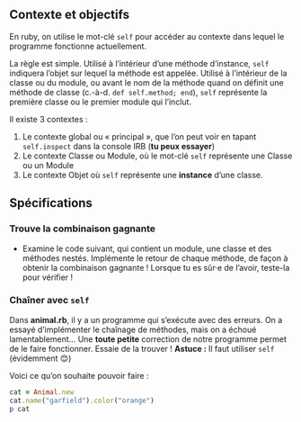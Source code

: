 ## Contexte et objectifs

En ruby, on utilise le mot-clé `self` pour accéder au contexte dans
lequel le programme fonctionne actuellement.

La règle est simple. Utilisé à l’intérieur d’une méthode d’instance, `self` indiquera l’objet sur lequel la méthode est appelée. Utilisé à l’intérieur de la classe ou du module, ou avant le nom de la méthode quand on définit une méthode de classe (c.-à-d. `def self.method; end`), `self` représente la première classe ou le premier module qui l’inclut.

Il existe 3 contextes :

1.  Le contexte global ou « principal », que l’on peut voir en tapant `self.inspect` dans la console IRB (**tu peux essayer**)
2.  Le contexte Classe ou Module, où le mot-clé `self` représente une Classe ou un Module
3.  Le contexte Objet où `self` représente une **instance** d’une classe.

## Spécifications

### Trouve la combinaison gagnante

* Examine le code suivant, qui contient un module, une classe et des méthodes nestés. Implémente le retour de chaque méthode, de façon à obtenir la combinaison gagnante ! Lorsque tu es sûr·e de l’avoir, teste-la pour vérifier !

### Chaîner avec `self`

Dans **animal.rb**, il y a un programme qui s’exécute avec des erreurs. On a essayé d’implémenter le chaînage de méthodes, mais on a échoué lamentablement… Une **toute petite** correction de notre programme permet de le faire fonctionner. Essaie de la trouver ! **Astuce :** Il faut utiliser `self` (évidemment 😊)

Voici ce qu’on souhaite pouvoir faire :

``` ruby
cat = Animal.new
cat.name("garfield").color("orange")
p cat
```
